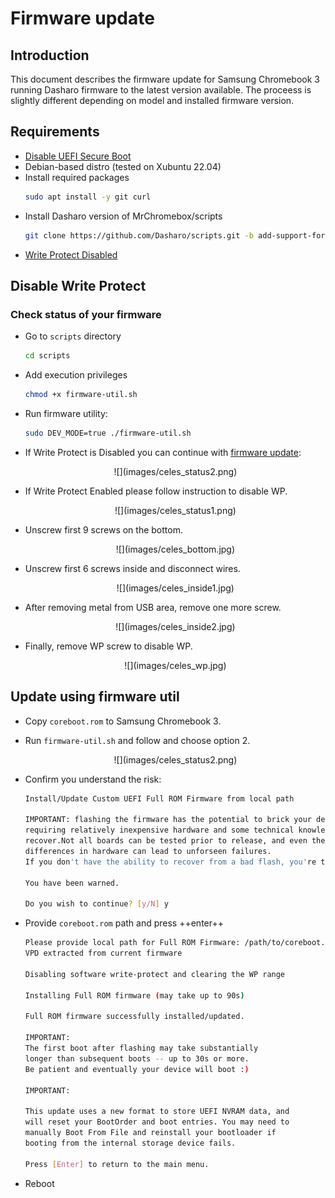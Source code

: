 # Firmware update

## Introduction

This document describes the firmware update for Samsung Chromebook 3 running
Dasharo firmware to the latest version available. The proceess is slightly
different depending on model and installed firmware version.

## Requirements

* [Disable UEFI Secure Boot](../../../dasharo-tools-suite/documentation/#disabling-secure-boot)
* Debian-based distro (tested on Xubuntu 22.04)
* Install required packages
  ```bash
  sudo apt install -y git curl
  ```
* Install Dasharo version of MrChromebox/scripts
  ```bash
  git clone https://github.com/Dasharo/scripts.git -b add-support-for-custom-image
  ```
* [Write Protect Disabled](#disable-write-protect)

## Disable Write Protect

### Check status of your firmware

* Go to `scripts` directory
  ```bash
  cd scripts
  ```

* Add execution privileges
  ```bash
  chmod +x firmware-util.sh
  ```

* Run firmware utility:
  ```bash
  sudo DEV_MODE=true ./firmware-util.sh
  ```

* If Write Protect is Disabled you can continue with [firmware
  update](#update-using-firmware-utils):
  <center>
  ![](images/celes_status2.png)
  </center>

* If Write Protect Enabled please follow instruction to disable WP.
  <center>
  ![](images/celes_status1.png)
  </center>

* Unscrew first 9 screws on the bottom.
  <center>
  ![](images/celes_bottom.jpg)
  </center>

* Unscrew first 6 screws inside and disconnect wires.
  <center>
  ![](images/celes_inside1.jpg)
  </center>

* After removing metal from USB area, remove one more screw.
  <center>
  ![](images/celes_inside2.jpg)
  </center>

* Finally, remove WP screw to disable WP.
  <center>
  ![](images/celes_wp.jpg)
  </center>

## Update using firmware util

* Copy `coreboot.rom` to Samsung Chromebook 3.
* Run `firmware-util.sh` and follow and choose option 2.
  <center>
  ![](images/celes_status2.png)
  </center>
* Confirm you understand the risk:
  ```bash
  Install/Update Custom UEFI Full ROM Firmware from local path
  
  IMPORTANT: flashing the firmware has the potential to brick your device, 
  requiring relatively inexpensive hardware and some technical knowledge to 
  recover.Not all boards can be tested prior to release, and even then slight 
  differences in hardware can lead to unforseen failures.
  If you don't have the ability to recover from a bad flash, you're taking a risk.
  
  You have been warned.
  
  Do you wish to continue? [y/N] y
  ```

* Provide `coreboot.rom` path and press ++enter++
  ```bash
  Please provide local path for Full ROM Firmware: /path/to/coreboot.rom
  VPD extracted from current firmware
  
  Disabling software write-protect and clearing the WP range
  
  Installing Full ROM firmware (may take up to 90s)
  
  Full ROM firmware successfully installed/updated.
  
  IMPORTANT:
  The first boot after flashing may take substantially
  longer than subsequent boots -- up to 30s or more.
  Be patient and eventually your device will boot :)
  
  IMPORTANT:
  
  This update uses a new format to store UEFI NVRAM data, and
  will reset your BootOrder and boot entries. You may need to 
  manually Boot From File and reinstall your bootloader if 
  booting from the internal storage device fails.
  
  Press [Enter] to return to the main menu.
  ```

* Reboot



